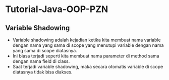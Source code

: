# Tutorial-Java-OOP-PZN
## Variable Shadowing

* Variable shadowing adalah kejadian ketika kita membuat nama variable dengan nama yang sama di scope yang menutupi variable dengan nama yang sama di scope diatasnya.
* Ini biasa terjadi seperti kita membuat nama parameter di method sama dengan nama field di class.
* Saat terjadi variable shadowing, maka secara otomatis variable di scope diatasnya tidak bisa diakses.